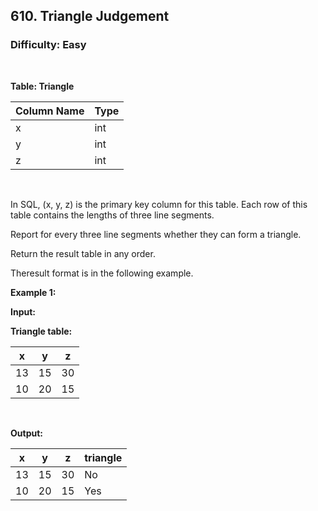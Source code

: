 ## 610. Triangle Judgement
### Difficulty: Easy

<br>



**Table: Triangle**

| Column Name | Type |
|-------------|------|
| x           | int  |
| y           | int  |
| z           | int  |
<br>

In SQL, (x, y, z) is the primary key column for this table.
Each row of this table contains the lengths of three line segments.




Report for every three line segments whether they can form a triangle.

Return the result table in any order.

Theresult format is in the following example.


**Example 1:**

**Input:** 


**Triangle table:**


| x  | y  | z  |
|----|----|----|
| 13 | 15 | 30 |
| 10 | 20 | 15 |
<br>

**Output:** 


| x  | y  | z  | triangle |
|----|----|----|----------|
| 13 | 15 | 30 | No       |
| 10 | 20 | 15 | Yes      |
<br>


